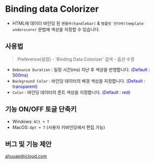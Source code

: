 # Binding data Colorizer

- HTML에 데이터 바인딩 된 `핸들바(handlebar)` & `템플릿 언더바(template underscore)` 문법에 색상을 지정할 수 있습니다.

## 사용법

>Preference(설정) - 'Binding Data Colorizer' 검색 - 옵션 수정

 - `Debounce Duration` : 일정 시간(ms) 지난 후 색상을 반영합니다. <span style="color:blue">(Default : 500ms)</span>
 - `Background Color` : 바인딩 데이터의 배경 색상을 지정합니다. <span style="color:blue">(Default : transparent)</span>
 - `Color` : 바인딩 데이터의 폰트 색상을 지정합니다. <span style="color:blue">(Default : red)</span>

 ## 기능 ON/OFF 토글 단축키
- Windows: `Alt + T`
- MacOS: `Opt + T`
(사용자 키바인딩에서 편집 가능)

## 버그 및 기능 제안
ahuuae@icloud.com